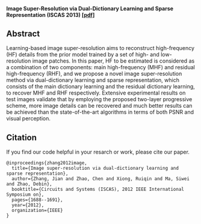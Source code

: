 
#### Image Super-Resolution via Dual-Dictionary Learning and Sparse Representation (ISCAS 2013) [[pdf]](http://jianzhang.tech/papers/ISCAS2012.pdf)

## Abstract
Learning-based image super-resolution aims to reconstruct high-frequency (HF) details from the prior model trained by a set of high- and low-resolution image patches. In this paper, HF to be estimated is considered as a combination of two components: main high-frequency (MHF) and residual high-frequency (RHF), and we propose a novel image super-resolution method via dual-dictionary learning and sparse representation, which consists of the main dictionary learning and the residual dictionary learning, to recover MHF and RHF respectively. Extensive experimental results on test images validate that by employing the proposed two-layer progressive scheme, more image details can be recovered and much better results can be achieved than the state-of-the-art algorithms in terms of both PSNR and visual perception.

## Citation
If you find our code helpful in your resarch or work, please cite our paper.
```
@inproceedings{zhang2012image,
  title={Image super-resolution via dual-dictionary learning and sparse representation},
  author={Zhang, Jian and Zhao, Chen and Xiong, Ruiqin and Ma, Siwei and Zhao, Debin},
  booktitle={Circuits and Systems (ISCAS), 2012 IEEE International Symposium on},
  pages={1688--1691},
  year={2012},
  organization={IEEE}
}
```

